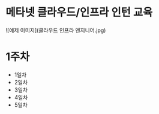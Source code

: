 # 메타넷 클라우드/인프라 인턴 교육

![예제 이미지](클라우드 인프라 엔지니어.jpg)

<h1>1주차</h1>
<ul>
  <li>1일차</li>
  <li>2일차</li>
  <li>3일차</li>
  <li>4일차</li>
  <li>5일차</li>
</ul>
